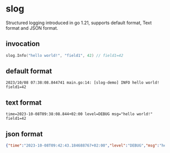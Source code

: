 # slog

Structured logging introduced in go 1.21, supports default format, Text format and JSON format.

## invocation

```go
slog.Info("hello world!", "field1", 42) // field1=42
```

## default format

```text
2023/10/08 07:38:08.844741 main.go:14: [slog-demo] INFO hello world! field1=42
```

## text format

```text
time=2023-10-08T09:38:08.844+02:00 level=DEBUG msg="hello world!" field1=42
```

## json format

```json
{"time":"2023-10-08T09:42:43.184688767+02:00","level":"DEBUG","msg":"hello world!","field1":42}
```